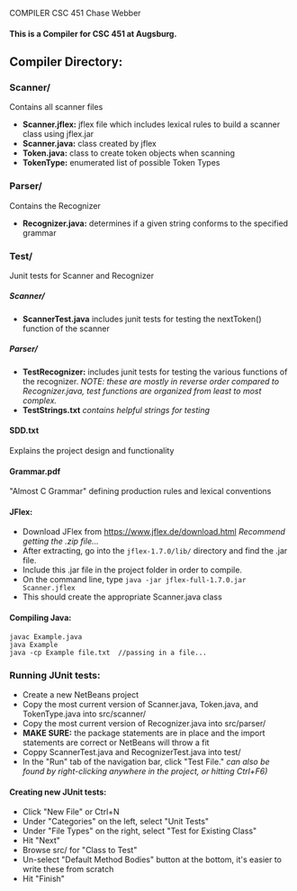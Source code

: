 COMPILER
CSC 451
Chase Webber

#### This is a Compiler for CSC 451 at Augsburg. 


## Compiler Directory: 

### Scanner/
Contains all scanner files
- **Scanner.jflex:** jflex file which includes lexical rules to build a scanner class using jflex.jar 
- **Scanner.java:** class created by jflex
- **Token.java:** class to create token objects when scanning
- **TokenType:** enumerated list of possible Token Types

### Parser/
Contains the Recognizer
- **Recognizer.java:** determines if a given string conforms to the specified grammar 

### Test/
Junit tests for Scanner and Recognizer

##### Scanner/
- **ScannerTest.java** includes junit tests for testing the nextToken() function of the scanner

##### Parser/
- **TestRecognizer:** includes junit tests for testing the various functions of the recognizer. 
_NOTE: these are mostly in reverse order compared to Recognizer.java, test functions are organized from least to most complex._
- **TestStrings.txt** _contains helpful strings for testing_

#### SDD.txt
Explains the project design and functionality

#### Grammar.pdf
"Almost C Grammar" defining production rules and lexical conventions


#### JFlex: 
* Download JFlex from https://www.jflex.de/download.html
_Recommend getting the .zip file..._
* After extracting, go into the `jflex-1.7.0/lib/` directory and find the .jar file. 
* Include this .jar file in the project folder in order to compile. 
* On the command line, type 
`java -jar jflex-full-1.7.0.jar Scanner.jflex`
* This should create the appropriate Scanner.java class

#### Compiling Java: 
```
javac Example.java 
java Example 
java -cp Example file.txt  //passing in a file...
```

### Running JUnit tests: 
- Create a new NetBeans project
- Copy the most current version of Scanner.java, Token.java, and TokenType.java into src/scanner/
- Copy the most current version of Recognizer.java into src/parser/
- **MAKE SURE:** the package statements are in place and the import statements are correct or NetBeans will throw a fit
- Coppy ScannerTest.java and RecognizerTest.java into test/ 
- In the "Run" tab of the navigation bar, click "Test File."
_can also be found by right-clicking anywhere in the project, or hitting Ctrl+F6)_

#### Creating new JUnit tests:
* Click "New File" or Ctrl+N
* Under "Categories" on the left, select "Unit Tests" 
* Under "File Types" on the right, select "Test for Existing Class"
* Hit "Next"
* Browse src/ for "Class to Test"
* Un-select "Default Method Bodies" button at the bottom, it's easier to write these from scratch 
* Hit "Finish"